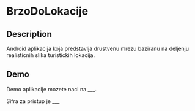 # BrzoDoLokacije

## Description

Android aplikacija koja predstavlja drustvenu mrezu baziranu na deljenju realisticnih slika turistickih lokacija.

## Demo

Demo aplikacije mozete naci na ___.

Sifra za pristup je ___
